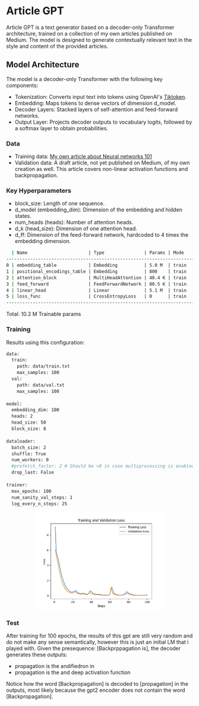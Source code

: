 # Article GPT

Article GPT is a text generator based on a decoder-only Transformer architecture, trained on a collection of my own articles published on Medium. The model is designed to generate contextually relevant text in the style and content of the provided articles.

## Model Architecture

The model is a decoder-only Transformer with the following key components:

- Tokenization: Converts input text into tokens using OpenAI's [Tiktoken](https://github.com/openai/tiktoken).
- Embedding: Maps tokens to dense vectors of dimension d_model.
- Decoder Layers: Stacked layers of self-attention and feed-forward networks.
- Output Layer: Projects decoder outputs to vocabulary logits, followed by a softmax layer to obtain probabilities.

### Data
- Training data: [My own article about Neural networks 101](https://medium.com/towards-data-science/introduction-to-neural-networks-part-1-3bb27a8d314a)
- Validation data: A draft article, not yet published on Medium, of my own creation as well. This article covers non-linear activation functions and backpropagation.

### Key Hyperparameters
- block_size: Length of one sequence.
- d_model (embedding_dim): Dimension of the embedding and hidden states.
- num_heads (heads): Number of attention heads.
- d_k (head_size): Dimension of one attention head.
- d_ff: Dimension of the feed-forward network, hardcoded to 4 times the embedding dimension.


```bash
  | Name                       | Type               | Params | Mode 
--------------------------------------------------------------------------
0 | embedding_table            | Embedding          | 5.0 M  | train
1 | positional_encodings_table | Embedding          | 800    | train
2 | attention_block            | MultiHeadAttention | 40.4 K | train
3 | feed_forward               | FeedForwardNetwork | 80.5 K | train
4 | linear_head                | Linear             | 5.1 M  | train
5 | loss_func                  | CrossEntropyLoss   | 0      | train
--------------------------------------------------------------------------

```

Total: 10.2 M Trainable params

### Training

Results using this configuration:

```bash
data:
  train: 
    path: data/train.txt
    max_samples: 100
  val: 
    path: data/val.txt
    max_samples: 100

model:
  embedding_dim: 100
  heads: 2
  head_size: 50
  block_size: 8

dataloader:
  batch_size: 2
  shuffle: True
  num_workers: 0
  #prefetch_factor: 2 # Should be >0 in case multiprocessing is enabled, i.e. num_workers > 0
  drop_last: False

trainer:
  max_epochs: 100
  num_sanity_val_steps: 1
  log_every_n_steps: 25
```

<p align="center">
  <img src="assets/loss.jpg" width="70%" />
</p>

### Test
After training for 100 epochs, the results of this gpt are still very random and do not make any sense semantically, however this is just an initial LM that i played with.
Given the presequence: [Backprppagation is], the decoder generates these outputs:
- propagation is the andifiedron in
- propagation is the and deep activation function

Notice how the word [Backpropagation] is decoded to [propagation] in the outputs, most likely because the gpt2 encoder does not contain the word [Backpropagation].